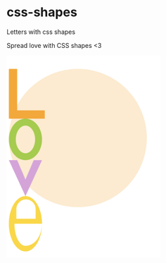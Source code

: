 # css-shapes
Letters with css shapes

Spread love with CSS shapes <3

<img src="https://github.com/JyotsnaRastogi/css-shapes/blob/main/spreadlove.png" width="350" alt="spread love">
